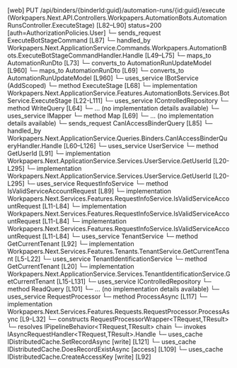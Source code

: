 [web] PUT /api/binders/{binderId:guid}/automation-runs/{id:guid}/execute  (Workpapers.Next.API.Controllers.Workpapers.AutomationBots.AutomationRunsController.ExecuteStage)  [L82–L90] status=200 [auth=AuthorizationPolicies.User]
  └─ sends_request ExecuteBotStageCommand [L87]
    └─ handled_by Workpapers.Next.ApplicationService.Commands.Workpapers.AutomationBots.ExecuteBotStageCommandHandler.Handle [L49–L75]
      └─ maps_to AutomationRunDto [L73]
        └─ converts_to AutomationRunUpdateModel [L960]
      └─ maps_to AutomationRunDto [L69]
        └─ converts_to AutomationRunUpdateModel [L960]
      └─ uses_service IBotService (AddScoped)
        └─ method ExecuteStage [L68]
          └─ implementation Workpapers.Next.ApplicationService.Features.AutomationBots.Services.BotService.ExecuteStage [L22-L111]
      └─ uses_service IControlledRepository<AutomationRun>
        └─ method WriteQuery [L64]
          └─ ... (no implementation details available)
      └─ uses_service IMapper
        └─ method Map [L69]
          └─ ... (no implementation details available)
  └─ sends_request CanIAccessBinderQuery [L85]
    └─ handled_by Workpapers.Next.ApplicationService.Queries.Binders.CanIAccessBinderQueryHandler.Handle [L60–L126]
      └─ uses_service UserService
        └─ method GetUserId [L91]
          └─ implementation Workpapers.Next.ApplicationService.Services.UserService.GetUserId [L20-L295]
          └─ implementation Workpapers.Next.ApplicationService.Services.UserService.GetUserId [L20-L295]
      └─ uses_service RequestInfoService
        └─ method IsValidServiceAccountRequest [L89]
          └─ implementation Workpapers.Next.Services.Features.RequestInfoService.IsValidServiceAccountRequest [L11-L84]
          └─ implementation Workpapers.Next.Services.Features.RequestInfoService.IsValidServiceAccountRequest [L11-L84]
          └─ implementation Workpapers.Next.Services.Features.RequestInfoService.IsValidServiceAccountRequest [L11-L84]
      └─ uses_service TenantService
        └─ method GetCurrentTenant [L92]
          └─ implementation Workpapers.Next.Services.Features.Tenants.TenantService.GetCurrentTenant [L5-L22]
            └─ uses_service TenantIdentificationService
              └─ method GetCurrentTenant [L20]
                └─ implementation Workpapers.Next.ApplicationService.Services.TenantIdentificationService.GetCurrentTenant [L15-L131]
      └─ uses_service IControlledRepository<Binder>
        └─ method ReadQuery [L101]
          └─ ... (no implementation details available)
      └─ uses_service RequestProcessor
        └─ method ProcessAsync [L117]
          └─ implementation Workpapers.Next.Services.Features.Requests.RequestProcessor.ProcessAsync [L9-L32]
            └─ constructs RequestProcessorWrapper<TRequest,TResult>
            └─ resolves IPipelineBehavior<TRequest,TResult> chain
            └─ invokes IAsyncRequestHandler<TRequest,TResult>.Handle
      └─ uses_cache IDistributedCache.SetRecordAsync [write] [L121]
      └─ uses_cache IDistributedCache.DoesRecordExistAsync [access] [L109]
      └─ uses_cache IDistributedCache.CreateAccessKey [write] [L92]

